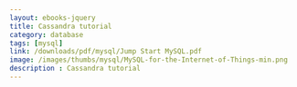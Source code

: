 ```yaml
---
layout: ebooks-jquery
title: Cassandra tutorial
category: database
tags: [mysql]
link: /downloads/pdf/mysql/Jump Start MySQL.pdf 
image: /images/thumbs/mysql/MySQL-for-the-Internet-of-Things-min.png
description : Cassandra tutorial 
---
```












